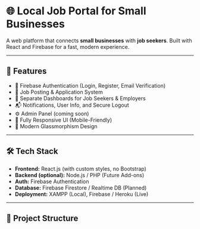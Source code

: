# 🌐 Local Job Portal for Small Businesses

A web platform that connects **small businesses** with **job seekers**. Built with React and Firebase for a fast, modern experience.

---

## 🚀 Features

- 🔐 Firebase Authentication (Login, Register, Email Verification)
- 📄 Job Posting & Application System
- 👤 Separate Dashboards for Job Seekers & Employers
- 📬 Notifications, User Info, and Secure Logout
- ⚙️ Admin Panel (coming soon)
- 📱 Fully Responsive UI (Mobile-Friendly)
- 🎨 Modern Glassmorphism Design

---

## 🛠️ Tech Stack

- **Frontend:** React.js (with custom styles, no Bootstrap)
- **Backend (optional):** Node.js / PHP (Future Add-ons)
- **Auth:** Firebase Authentication
- **Database:** Firebase Firestore / Realtime DB (Planned)
- **Deployment:** XAMPP (Local), Firebase / Heroku (Live)

---

## 📁 Project Structure

